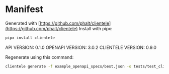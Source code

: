 # Manifest

Generated with [https://github.com/phalt/clientele](https://github.com/phalt/clientele)
Install with pipx:

```sh
pipx install clientele
```

API VERSION: 0.1.0
OPENAPI VERSION: 3.0.2
CLIENTELE VERSION: 0.9.0

Regenerate using this command:

```sh
clientele generate -f example_openapi_specs/best.json -o tests/test_client/  --regen t
```
